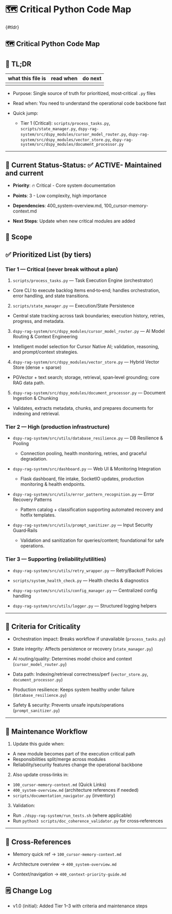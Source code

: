 <!-- CONTEXT_REFERENCE: 400_context-priority-guide.md -->
<!-- MODULE_REFERENCE: 100_cursor-memory-context.md -->
<!-- MODULE_REFERENCE: 400_system-overview.md -->
<!-- MEMORY_CONTEXT: HIGH - Critical code identification and prioritization -->
# 🗺️ Critical Python Code Map


{#tldr}

## 🗺️ Critical Python Code Map

## 🔎 TL;DR

| what this file is | read when | do next |
|---|---|---|
|  |  |  |

- Purpose: Single source of truth for prioritized, most‑critical `.py` files

- Read when: You need to understand the operational code backbone fast

- Quick jump:
  - Tier 1 (Critical): `scripts/process_tasks.py`, `scripts/state_manager.py`, `dspy-rag-system/src/dspy_modules/cursor_model_router.py`, `dspy-rag-system/src/dspy_modules/vector_store.py`, `dspy-rag-system/src/dspy_modules/document_processor.py`

- --

## 🎯 **Current Status**-**Status**: ✅ **ACTIVE**- Maintained and current

- **Priority**: 🔥 Critical - Core system documentation

- **Points**: 3 - Low complexity, high importance

- **Dependencies**: 400_system-overview.md, 100_cursor-memory-context.md

- **Next Steps**: Update when new critical modules are added

## 🎯 Scope

## ✅ Prioritized List (by tiers)

### Tier 1 — Critical (never break without a plan)

1. `scripts/process_tasks.py` — Task Execution Engine (orchestrator)
  - Core CLI to execute backlog items end‑to‑end; handles orchestration, error handling, and state transitions.

2. `scripts/state_manager.py` — Execution/State Persistence
  - Central state tracking across task boundaries; execution history, retries, progress, and metadata.

3. `dspy-rag-system/src/dspy_modules/cursor_model_router.py` — AI Model Routing & Context Engineering
  - Intelligent model selection for Cursor Native AI; validation, reasoning, and prompt/context strategies.

4. `dspy-rag-system/src/dspy_modules/vector_store.py` — Hybrid Vector Store (dense + sparse)
  - PGVector + text search; storage, retrieval, span‑level grounding; core RAG data path.

5. `dspy-rag-system/src/dspy_modules/document_processor.py` — Document Ingestion & Chunking
  - Validates, extracts metadata, chunks, and prepares documents for indexing and retrieval.

### Tier 2 — High (production infrastructure)

- `dspy-rag-system/src/utils/database_resilience.py` — DB Resilience & Pooling
  - Connection pooling, health monitoring, retries, and graceful degradation.

- `dspy-rag-system/src/dashboard.py` — Web UI & Monitoring Integration
  - Flask dashboard, file intake, SocketIO updates, production monitoring & health endpoints.

- `dspy-rag-system/src/utils/error_pattern_recognition.py` — Error Recovery Patterns
  - Pattern catalog + classification supporting automated recovery and hotfix templates.

- `dspy-rag-system/src/utils/prompt_sanitizer.py` — Input Security Guard‑Rails
  - Validation and sanitization for queries/content; foundational for safe operations.

### Tier 3 — Supporting (reliability/utilities)

- `dspy-rag-system/src/utils/retry_wrapper.py` — Retry/Backoff Policies

- `scripts/system_health_check.py` — Health checks & diagnostics

- `dspy-rag-system/src/utils/config_manager.py` — Centralized config handling

- `dspy-rag-system/src/utils/logger.py` — Structured logging helpers

- --

## 🧭 Criteria for Criticality

- Orchestration impact: Breaks workflow if unavailable (`process_tasks.py`)

- State integrity: Affects persistence or recovery (`state_manager.py`)

- AI routing/quality: Determines model choice and context (`cursor_model_router.py`)

- Data path: Indexing/retrieval correctness/perf (`vector_store.py`, `document_processor.py`)

- Production resilience: Keeps system healthy under failure (`database_resilience.py`)

- Safety & security: Prevents unsafe inputs/operations (`prompt_sanitizer.py`)

- --

## 🔄 Maintenance Workflow

1) Update this guide when:
  - A new module becomes part of the execution critical path
  - Responsibilities split/merge across modules
  - Reliability/security features change the operational backbone
2) Also update cross‑links in:
  - `100_cursor-memory-context.md` (Quick Links)
  - `400_system-overview.md` (architecture references if needed)
  - `scripts/documentation_navigator.py` (inventory)
3) Validation:
  - Run `./dspy-rag-system/run_tests.sh` (where applicable)
  - Run `python3 scripts/doc_coherence_validator.py` for cross‑references

- --

## 🔗 Cross‑References

- Memory quick ref → `100_cursor-memory-context.md`

- Architecture overview → `400_system-overview.md`

- Context/navigation → `400_context-priority-guide.md`

## 🗒️ Change Log

- v1.0 (initial): Added Tier 1–3 with criteria and maintenance steps
